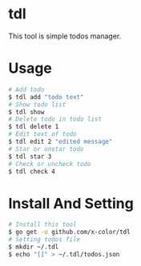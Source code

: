# tdl

This tool is simple todos manager.

# Usage

```bash
# Add todo
$ tdl add "todo text"
# Show todo list
$ tdl show
# Delete todo in todo list
$ tdl delete 1
# Edit text of todo
$ tdl edit 2 "edited message"
# Star or unstar todo
$ tdl star 3
# Check or uncheck todo
$ tdl check 4
```

# Install And Setting

```bash
# Install this tool
$ go get -u github.com/x-color/tdl
# Setting todos file
$ mkdir ~/.tdl
$ echo "[]" > ~/.tdl/todos.json
```
